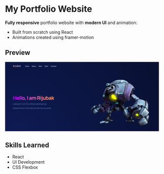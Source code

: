
# My Portfolio Website

**Fully responsive** portfolio website with **modern UI** and animation: 

 - Built from scratch using React
 - Animations created using framer-motion

## Preview

![preview](src/assets/preview.png)


## Skills Learned

- React
- UI Development
- CSS Flexbox